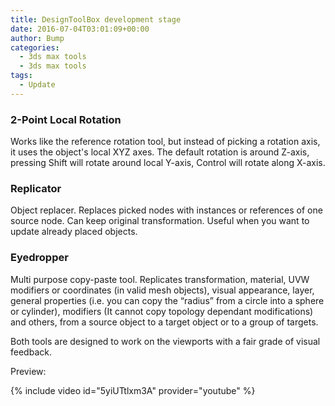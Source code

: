 ```yaml
---
title: DesignToolBox development stage
date: 2016-07-04T03:01:09+00:00
author: Bump
categories:
  - 3ds max tools
  - 3ds max tools
tags:
  - Update
---
```

### 2-Point Local Rotation

Works like the reference rotation tool, but instead of picking a rotation axis, it uses the object's local XYZ axes. The default rotation is around Z-axis, pressing Shift will rotate around local Y-axis, Control will rotate along X-axis.

### Replicator

Object replacer. Replaces picked nodes with instances or references of one source node. Can keep original transformation. Useful when you want to update already placed objects.

### Eyedropper

Multi purpose copy-paste tool. Replicates transformation, material, UVW modifiers or coordinates (in valid mesh objects), visual appearance, layer, general properties (i.e. you can copy the &#8220;radius&#8221; from a circle into a sphere or cylinder), modifiers (It cannot copy topology dependant modifications) and others, from a source object to a target object or to a group of targets.

Both tools are designed to work on the viewports with a fair grade of visual feedback.

Preview:

{% include video id="5yiUTtlxm3A" provider="youtube" %}